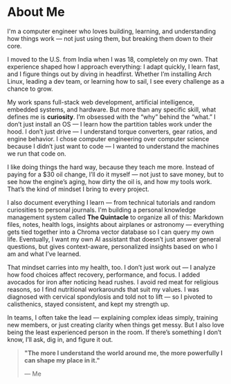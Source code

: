 # About Me

I'm a computer engineer who loves building, learning, and understanding how things work — not just using them, but breaking them down to their core.

I moved to the U.S. from India when I was 18, completely on my own. That experience shaped how I approach everything: I adapt quickly, I learn fast, and I figure things out by diving in headfirst. Whether I’m installing Arch Linux, leading a dev team, or learning how to sail, I see every challenge as a chance to grow.

My work spans full-stack web development, artificial intelligence, embedded systems, and hardware. But more than any specific skill, what defines me is **curiosity**. I’m obsessed with the “why” behind the “what.” I don’t just install an OS — I learn how the partition tables work under the hood. I don’t just drive — I understand torque converters, gear ratios, and engine behavior. I chose computer engineering over computer science because I didn’t just want to code — I wanted to understand the machines we run that code on.

I like doing things the hard way, because they teach me more. Instead of paying for a $30 oil change, I’ll do it myself — not just to save money, but to see how the engine’s aging, how dirty the oil is, and how my tools work. That’s the kind of mindset I bring to every project.

I also document everything I learn — from technical tutorials and random curiosities to personal journals. I'm building a personal knowledge management system called **The Quintacle** to organize all of this: Markdown files, notes, health logs, insights about airplanes or astronomy — everything gets tied together into a Chroma vector database so I can query my own life. Eventually, I want my own AI assistant that doesn’t just answer general questions, but gives context-aware, personalized insights based on who I am and what I’ve learned.

That mindset carries into my health, too. I don’t just work out — I analyze how food choices affect recovery, performance, and focus. I added avocados for iron after noticing head rushes. I avoid red meat for religious reasons, so I find nutritional workarounds that suit my values. I was diagnosed with cervical spondylosis and told not to lift — so I pivoted to calisthenics, stayed consistent, and kept my strength up.

In teams, I often take the lead — explaining complex ideas simply, training new members, or just creating clarity when things get messy. But I also love being the least experienced person in the room. If there’s something I don’t know, I’ll ask, dig in, and figure it out.

> **"The more I understand the world around me, the more powerfully I can shape my place in it."**
>
> — Me
